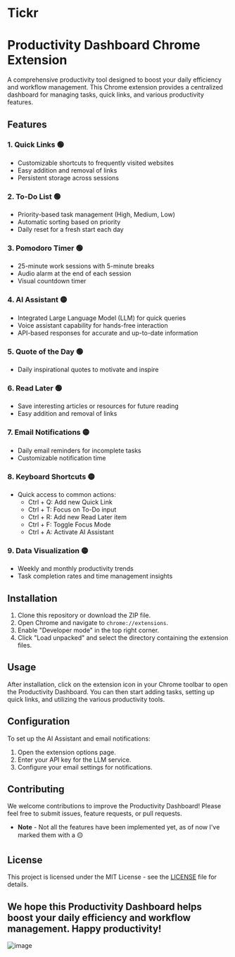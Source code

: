 # Tickr
# Productivity Dashboard Chrome Extension

A comprehensive productivity tool designed to boost your daily efficiency and workflow management. This Chrome extension provides a centralized dashboard for managing tasks, quick links, and various productivity features.

## Features

### 1. Quick Links 🟢
- Customizable shortcuts to frequently visited websites
- Easy addition and removal of links
- Persistent storage across sessions

### 2. To-Do List 🟢
- Priority-based task management (High, Medium, Low)
- Automatic sorting based on priority
- Daily reset for a fresh start each day

### 3. Pomodoro Timer 🟢
- 25-minute work sessions with 5-minute breaks
- Audio alarm at the end of each session
- Visual countdown timer

### 4. AI Assistant 🟡
- Integrated Large Language Model (LLM) for quick queries
- Voice assistant capability for hands-free interaction
- API-based responses for accurate and up-to-date information

### 5. Quote of the Day 🟢
- Daily inspirational quotes to motivate and inspire

### 6. Read Later 🟢
- Save interesting articles or resources for future reading
- Easy addition and removal of links

### 7. Email Notifications 🟡
- Daily email reminders for incomplete tasks
- Customizable notification time

### 8. Keyboard Shortcuts 🟡
- Quick access to common actions:
  - Ctrl + Q: Add new Quick Link
  - Ctrl + T: Focus on To-Do input
  - Ctrl + R: Add new Read Later item
  - Ctrl + F: Toggle Focus Mode
  - Ctrl + A: Activate AI Assistant

### 9. Data Visualization 🟡
- Weekly and monthly productivity trends
- Task completion rates and time management insights

## Installation

1. Clone this repository or download the ZIP file.
2. Open Chrome and navigate to `chrome://extensions`.
3. Enable "Developer mode" in the top right corner.
4. Click "Load unpacked" and select the directory containing the extension files.

## Usage

After installation, click on the extension icon in your Chrome toolbar to open the Productivity Dashboard. You can then start adding tasks, setting up quick links, and utilizing the various productivity tools.

## Configuration

To set up the AI Assistant and email notifications:

1. Open the extension options page.
2. Enter your API key for the LLM service.
3. Configure your email settings for notifications.

## Contributing

We welcome contributions to improve the Productivity Dashboard! Please feel free to submit issues, feature requests, or pull requests. 
- **Note** - Not all the features have been implemented yet, as of now I've marked them with a 🟡

## License

This project is licensed under the MIT License - see the [LICENSE](LICENSE) file for details.


We hope this Productivity Dashboard helps boost your daily efficiency and workflow management. Happy productivity!
---

![image](https://github.com/user-attachments/assets/ee048f69-9127-44f3-8fa5-572666c7be59)
